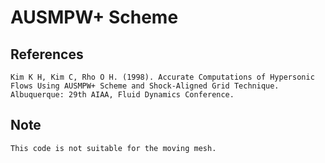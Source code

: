 # AUSMPW+ Scheme

## References
    Kim K H, Kim C, Rho O H. (1998). Accurate Computations of Hypersonic Flows Using AUSMPW+ Scheme	and Shock-Aligned Grid Technique.	Albuquerque: 29th AIAA, Fluid Dynamics Conference.

## Note
    This code is not suitable for the moving mesh.
